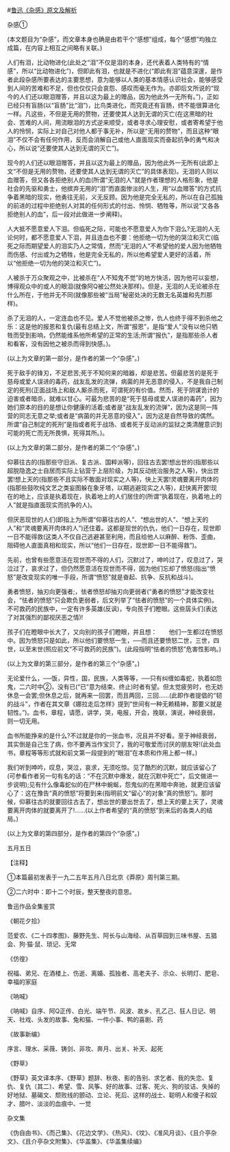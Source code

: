#[鲁迅《杂感》原文及解析](https://www.vrrw.net/wx/6705.html)

杂感①

(本文题目为“杂感”，而文章本身也确是由若干个“感想”组成，每个“感想”均独立成篇，在内容上相互之间略有关联。)

人们有泪，比动物进化(此处之“泪”不仅是泪的本身，还代表着人类特有的“情感”，所以“比动物进化”)，但即此有泪，也就是不进化(“即此有泪”蕴意深邃，是作者此段杂感所要表达的主要思想，意为能够以人类的基本情感认识社会，能够感受到人间的苦难和不足，但也仅仅只会哀怨、感叹而毫无作为。亦即后文所说的“现今的人们还以眼泪赠答，并且以这为最上的赠品，因为他此外一无所有。”)，正如已经只有盲肠(以“盲肠”比“泪”)，比鸟类进化，而究竟还有盲肠，终不能很算进化一样。凡这些，不但是无用的赘物，还要使其人达到无谓的灭亡(在这黑暗的社会、苦难的人间，用流眼泪的方式逆来顺受，或者寻求心理安慰，或者寄希望于他人的怜悯，实际上对自己对他人都于事无补，所以是“无用的赘物”，而且这种“眼泪”不仅不会有任何作用，反而会消解自己或他人直面现实而奋起抗争的勇气和决心，所以说“还要使其人达到无谓的灭亡”)。



现今的人们还以眼泪赠答，并且以这为最上的赠品，因为他此外一无所有(此即上文“不但是无用的赘物，还要使其人达到无谓的灭亡”的具体表现)。无泪的人则以血赠答，但又各各拒绝别人的血(所谓“无泪的人”就是作者理想的人格形象，他是社会的先驱和勇士，他摈弃无用的“泪”而直面惨淡的人生，用“以血赠答”的方式抗争着黑暗的现实，他勇往无前，义无反顾。因为他是完全无私的，所以在自己孤独的前进的过程中拒绝别人对其的任何形式的付出、怜悯、牺牲等，所以说“又各各拒绝别人的血”，后一段对此做进一步阐释)。

人大抵不愿意爱人下泪。但临死之际，可能也不愿意爱人为你下泪么?无泪的人无论何时，都不愿意爱人下泪，并且连血也不要：他拒绝一切为他的哭泣和灭亡(临死之际而期望爱人的泪实乃人之常情，然而“无泪的人”不希望他的爱人因为他牺牲而伤感、付出或为之牺牲，他是完全无私的，所以他希望爱人更好的活着，所以“他拒绝一切为他的哭泣和灭亡”)。

人被杀于万众聚观之中，比被杀在“人不知鬼不觉”的地方快活，因为他可以妄想，博得观众中的或人的眼泪(就像阿Q被公然处决那样)。但是，无泪的人无论被杀在什么所在，于他并无不同(就像那些被“当局”秘密处决的无数无名英雄和先烈那样)。

杀了无泪的人，一定连血也不见。爱人不觉他被杀之惨，仇人也终于得不到杀他之乐：这是他的报恩和复仇(最有总结上文，所谓“报恩”，是指“爱人”没有以他只牺牲而受到影响，仍然能维系他所希望的正常的生活;所谓“报仇”，是指那些杀人者和看客，没有因他之被杀而得到快感。)。

(以上为文章的第一部分，是作者的第一个“杂感”。)

死于敌手的锋刃，不足悲苦;死于不知何来的暗器，却是悲苦。但最悲苦的是死于慈母或爱人误进的毒药，战友乱发的流弹，病菌的并无恶意的侵入，不是我自己制定的死刑(正面战场上和敌人厮杀而死，可谓死的有价值。然而，死于阴谋诡计的迫害或者暗杀，就难以甘心。可最为悲苦的是“死于慈母或爱人误进的毒药”，因为她们原本的目的是想让你健康的活着;或者是“战友乱发的流弹”，因为这是同一阵营的同志无意之举;或者是“病菌的并无恶意的侵入”，因为这是自然导致的偶然。所谓“自己制定的死刑”是指或者死于战场、或者死于反动派的监狱之类清醒意识到可能的死亡而无所畏惧，死得其所。)。

(以上为文章的第二部分，是作者的第二个“杂感”。)

仰慕往古的(指那些守旧派、复古派、国粹派等)，回往古去罢!想出世的(指那些以超脱隐逸之士自居而实际上钻营于上层阶级，为其反动统治服务之人等)，快出世罢!想上天的(指那些不且实际不敢面对现实之人等)，快上天罢!灵魂要离开肉体的(指那些鼓吹纯文艺之类妄图躲在象牙塔，以期逃避现实之人等)，赶快离开罢!现在的地上，应该是执着现在，执着地上的人们居住的(所谓“执着现在，执着地上的人”就是指直面现实而抗争的人)。

但厌恶现世的人们(即指上为所谓“仰慕往古的人”、“想出世的人”、“想上天的人”和“灵魂要离开肉体的人”)还住着。这都是现世的仇仇，他们一日存在，现世即一日不能得救(这类人不仅自己逃避甚至利用，而且给他人以麻醉、粉饰、歪曲，阻碍他人直面真相和现实，所以“他们一日存在，现世即一日不能得救”)。

先前，也曾有些愿意活在现世而不得的人们，沉默过了，呻吟过了，叹息过了，哭泣过了，哀求过了，但仍然愿意活在现世而不得，因为他们忘却了愤怒(指出“愤怒”是改变现实的唯一手段，所谓“愤怒”就是奋起、抗争、反抗和战斗)。

勇者愤怒，抽刃向更强者;，怯者愤怒却抽刃向更弱者(“勇者的愤怒”才能改变社会，“怯者的愤怒”只会欺负更弱者，后文列举了“怯者的愤怒”的一个具体实例)。不可救药的民族中，一定有许多英雄(反讽)，专向孩子们瞪眼。这些孱头们(表达了对其强烈的鄙视厌恶之情)!

孩子们在瞪眼中长大了，又向别的孩子们瞪眼，并且想：　　他们一生都过在愤怒中。因为愤怒只是如此，所以他们要愤怒一生，──而且还要愤怒二世，三世，四世，以至末世(照应前文“不可救药的民族”)。(此段指明“怯者的愤怒”危害性影响。)

(以上为文章的第三部分，是作者的第三个“杂感”。)

无论爱什么，──饭，异性，国，民族，人类等等，──只有纠缠如毒蛇，执着如怨鬼，二六时中②，没有已(“已”意为结束、终止)时者有望。但太觉疲劳时，也无妨休息一会罢;但休息之后，就再来一回罢，而且两回，三回……(此即作者提倡的“韧的战斗”，作者在其文章《娜拉走后怎样》提到“世间有一种无赖精神，那要义就是韧性。”)。血书，章程，请愿，讲学，哭，电报，开会，挽联，演说，神经衰弱，则一切无用。

血书所能挣来的是什么?不过就是你的一张血书，况且并不好看。至于神经衰弱，其实倒是自己生了病，你不要再当作宝贝了，我的可敬爱而讨厌的朋友呀!(此处血书，章程等等形式就和前文第一段提到的“眼泪”在本质和作用上都一样。)

我们听到呻吟，叹息，哭泣，哀求，无须吃惊。见了酷烈的沉默，就应该留心了(可参看作者另一句有名的话：“不在沉默中爆发，就在沉默中死亡”，后文做进一步说明);见有什么像毒蛇似的在尸林中蜿蜒，怨鬼似的在黑暗中奔驰，就更应该留心了：这在豫告“真的愤怒”将要到来(指明前文“留心”的对象“真的愤怒”)。那时候，仰慕往古的就要回往古去了，想出世的要出世去了，想上天的要上天了，灵魂要离开肉体的就要离开了!……(以上作者希望的“真的愤怒”到来后的各类人的结局。)

(以上为文章的第四部分，是作者的第四个“杂感”。)

五月五日

【注释】

①本篇最初发表于一九二五年五月八日北京《莽原》周刊第三期。

②二六时中：即十二个时辰，整天整夜的意思。

鲁迅作品全集鉴赏

《朝花夕拾》

范爱农、《二十四孝图》、藤野先生、阿长与山海经、从百草园到三味书屋、五猖会、狗·猫·鼠、琐记、无常

《仿徨》

祝福、弟兄、在酒楼上、伤逝、离婚、孤独者、高老夫子、示众、长明灯、肥皂、幸福的家庭

《呐喊》

《呐喊》自序、阿Q正传、白光、端午节、风波、故乡、孔乙己、狂人日记、明天、社戏、头发的故事、兔和猫、一件小事、鸭的喜剧、药

《故事新编》

序言、理水、采薇、铸剑、非攻、奔月、出关、补天、起死

《野草》

《野草》英文译本序、《野草》题辞、秋夜、影的告别、求乞者、我的失恋、复仇、复仇〔其二〕、希望、雪、风筝、好的故事、过客、死火、狗的驳诘、失掉的好地狱、墓碣文、颓败线的颤动、立论、死后、这样的战士、聪明人和傻子和奴才、腊叶、淡淡的血痕中、一觉

杂文集

《伪自由书》、《而己集》、《花边文学》、《热风》、《坟》、《准风月谈》、《且介亭杂文》、《且介亭杂文附集》、《华盖集》、《华盖集续编》

